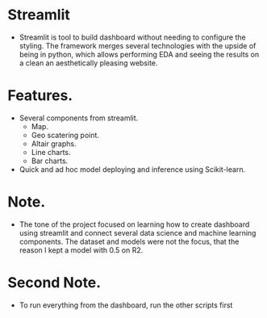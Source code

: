 # Streamlit
- Streamlit is tool to build dashboard without needing to configure the styling. The framework merges several technologies with the upside of being in python, which allows performing EDA and seeing the results on a clean an aesthetically pleasing website.

# Features.
- Several components from streamlit.
    - Map.
    - Geo scatering point.
    - Altair graphs.
    - Line charts.
    - Bar charts.
- Quick and ad hoc model deploying and inference using Scikit-learn.

# Note.
- The tone of the project focused on learning how to create dashboard using streamlit and connect several data science and machine learning components. The dataset and models were not the focus, that the reason I kept a model with 0.5 on R2.

# Second Note.
- To run everything from the dashboard, run the other scripts first